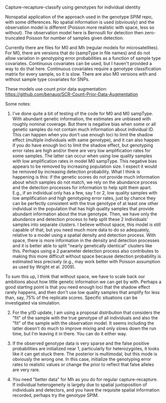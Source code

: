 Capture-recapture-classify using genotypes for individual identity

Nonspatial application of the approach used in the genotype SPIM repo, with some differences. No spatial information is used (obviously) and the observation model is different (Poisson more realistic with space, less so without). The observation model here is Bernoulli for detection then zero-truncated Poisson for number of samples given detection.

Currently there are files for M0 and Mh (regular models for microsatellites). For M0, there are versions that do (sampType in file names) and do not allow variation in genotyping error probabilities as a function of sample type covariates. Continuous covariates can be used, but I haven't provided a way to do that here. Continuous covariates require a genotype classification matrix for every sample, so it is slow. There are also M0 versions with and without sample type covariates for SNPs.

These models use count prior data augmentation: https://github.com/benaug/SCR-Count-Prior-Data-Augmentation

Some notes: 
1. I've done quite a bit of testing of the code for M0 and M0 sampType. With abundant genetic information, the estimates are unbiased with roughly nominal coverage. But there is negative bias when some or all genetic samples do not contain much information about individual ID. This can happen when you don't use enough loci to limit the shadow effect (multiple individuals with same genotype), and it can also happen if you do have enough loci to limit the shadow effect, but genotyping error rates are high and/or there are very low amplification rates for some samples. The latter can occur when using low quality samples with low amplification rates in model M0 sampType. This negative bias appears to be removed by increasing population size. I expect it would be removed by increasing detection probability. What I think is happening is this: if the genetic scores do not provide much information about which samples do not match, we rely on the abundance process and the detection processes for information to help split them apart. E.g., if an individual only has a few, say 1 or 2, low quality samples with low amplification and high genotyping error rates, just by chance they can be perfectly consistent with the true genotype of at least one other individual in the population that has high quality samples that provide abundant information about the true genotype. Then, we have only the abundance and detection process to help split these 2 individuals' samples into separate clusters. I believe without space, this model is still capable of that, but you need much more data to do so adequately, relative to a model using a spatial density and detection process. With space, there is more information in the density and detection processes and it is better able to split "nearly genetically identical" clusters like this. Perhaps using a 2 parameter detection process also contributes to making this more difficult without space because detection probability is estimated less precisely (e.g., may work better with Poisson assumption as used by Wright et al. 2009).

To sum this up, I think that without space, we have to scale back our ambitions about how little genetic information we can get by with.  Perhaps a good starting point is that you need enough loci that the shadow effect rarely happens, and then don't use low quality samples that amplify for less than, say, 75% of the replicate scores. Specific situations can be investigated via simulation.

2. For the y/ID update, I am using a proposal distribution that considers the "fit" of the sample with the true genotype of all individuals and also the "fit" of the sample with the observation model. It seems including the latter doesn't do much to improve mixing and only slows down the run time, but I'm leaving it in there. You can do it either way.


3. If the observed genotype data is very sparse and the false positive probabilities are initialized near 1, particularly for heterozygotes, it looks like it can get stuck there. The posterior is multimodal, but this mode is obviously the wrong one. In this case, initialize the genotyping error rates to realistic values or change the prior to reflect that false alleles are very rare.

4. You need "better data" for Mh as you do for regular capture-recapture. If individual heterogeneity is largely due to spatial juxtoposition of individuals and detectors, and you have the requisite spatial information recorded, perhaps try the genotype SPIM.